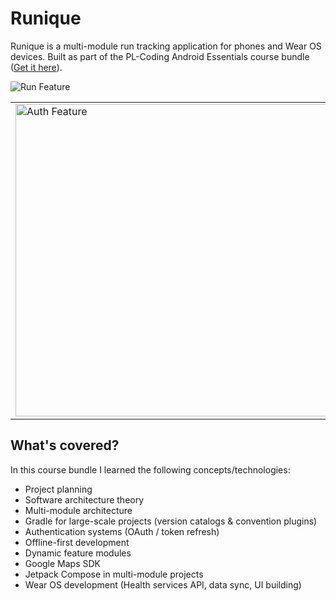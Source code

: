 # Runique

Runique is a multi-module run tracking application for phones and Wear OS devices. Built as part of the PL-Coding Android Essentials course bundle ([Get it here](https://pl-coding.com/android-essentials-bundle?utm_source=github&utm_medium=readme&utm_campaign=readme_link&utm_id=essentials)).

![Run Feature](https://pl-coding.com/wp-content/uploads/2024/04/run-feature.png)
<table>
  <tr>
    <td>
      <img src="https://pl-coding.com/wp-content/uploads/2024/04/auth-feature.png" alt="Auth Feature" width="500"/>
    </td>
    <td>
      <img src="https://pl-coding.com/wp-content/uploads/2024/04/phone-watch-mockup.png" alt="Phone Watch Mockup" width="300"/>
    </td>
  </tr>
</table>

## What's covered?

In this course bundle I learned the following concepts/technologies:
- Project planning
- Software architecture theory
- Multi-module architecture
- Gradle for large-scale projects (version catalogs & convention plugins)
- Authentication systems (OAuth / token refresh)
- Offline-first development
- Dynamic feature modules
- Google Maps SDK
- Jetpack Compose in multi-module projects
- Wear OS development (Health services API, data sync, UI building)
